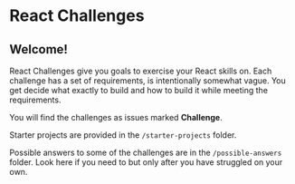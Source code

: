 # React Challenges

## Welcome!

React Challenges give you goals to exercise your React skills on. Each challenge has a set of requirements, is intentionally somewhat vague. You get decide what exactly to build and how to build it while meeting the requirements.

You will find the challenges as issues marked **Challenge**.

Starter projects are provided in the <code>/starter-projects</code> folder.

Possible answers to some of the challenges are in the <code>/possible-answers</code> folder. Look here if you need to but only after you have struggled on your own.


